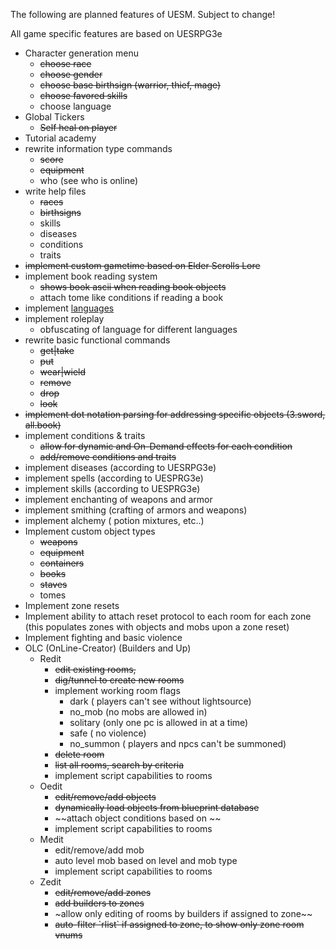 The following are planned features of UESM.
Subject to change!

All game specific features are based on UESRPG3e
*   Character generation menu
    *   ~~choose race~~
    *   ~~choose gender~~
    *   ~~choose base birthsign (warrior, thief, mage)~~
    *   ~~choose favored skills~~
    *   choose language
*   Global Tickers
    *   ~~Self heal on player~~
*   Tutorial academy
*   rewrite information type commands
    *   ~~score~~
    *   ~~equipment~~
    *   who (see who is online)
*   write help files
    *   ~~races~~
    *   ~~birthsigns~~
    *   skills
    *   diseases
    *   conditions
    *   traits
*   ~~implement custom gametime based on Elder Scrolls Lore~~
*   implement book reading system
    *   ~~shows book ascii when reading book objects~~
    *   attach tome like conditions if reading a book
*   implement [languages](https://elderscrolls.fandom.com/wiki/Languages)
*   implement roleplay
    *   obfuscating of language for different languages
*   rewrite basic functional commands
    *   ~~get|take~~
    *   ~~put~~
    *   ~~wear|wield~~
    *   ~~remove~~
    *   ~~drop~~
    *   ~~look~~
*   ~~implement dot notation parsing for addressing specific objects (3.sword, all.book)~~
*   implement conditions & traits
    *   ~~allow for dynamic and On-Demand effects for each condition~~
    *   ~~add/remove conditions and traits~~
*   implement diseases (according to UESRPG3e)
*   implement spells (according to UESPRG3e)
*   implement skills (according to UESPRG3e)
*   implement enchanting of weapons and armor
*   implement smithing (crafting of armors and weapons)
*   implement alchemy ( potion mixtures, etc..)
*   Implement custom object types
    *   ~~weapons~~
    *   ~~equipment~~
    *   ~~containers~~
    *   ~~books~~
    *   ~~staves~~
    *   tomes
*   Implement zone resets
*   Implement ability to attach reset protocol to each room for each zone (this populates zones with objects and mobs upon a zone reset)
*   Implement fighting and basic violence
*   OLC (OnLine-Creator) (Builders and Up)
    *   Redit
        *   ~~edit existing rooms,~~
        *   ~~dig/tunnel to create new rooms~~
        *   implement working room flags
            *   dark ( players can't see without lightsource)
            *   no\_mob (no mobs are allowed in)
            *   solitary (only one pc is allowed in at a time)
            *   safe ( no violence)
            *   no\_summon ( players and npcs can't be summoned)
        *   ~~delete room~~
        *   ~~list all rooms, search by criteria~~
        *   implement script capabilities to rooms 
    *   Oedit
        *   ~~edit/remove/add objects~~
        *   ~~dynamically load objects from blueprint database~~
        *   ~~attach object conditions based on ~~
        *   implement script capabilities to rooms 
    *   Medit
        *   edit/remove/add mob 
        *   auto level mob based on level and mob type
        *   implement script capabilities to rooms 
    *   Zedit
        *   ~~edit/remove/add zones~~
        *   ~~add builders to zones~~
        *   ~allow only editing of rooms by builders if assigned to zone~~
        *   ~~auto-filter \`rlist\` if assigned to zone, to show only zone room vnums~~